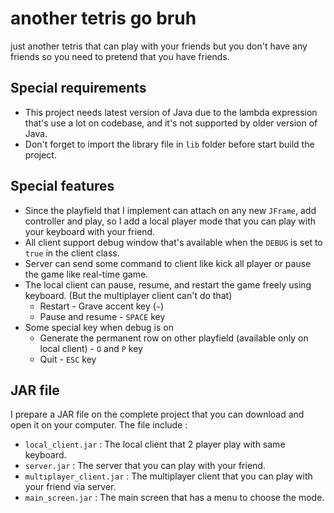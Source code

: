 # another tetris go bruh

just another tetris that can play with your friends but you don't have any friends so you need to pretend that you have friends.

## Special requirements

- This project needs latest version of Java due to the lambda expression that's use a lot on codebase, and it's not supported by older version of Java.
- Don't forget to import the library file in `lib` folder before start build the project.

## Special features

- Since the playfield that I implement can attach on any new `JFrame`, add controller and play, so I add a local player mode that you can play with your keyboard with your friend.
- All client support debug window that's available when the `DEBUG` is set to `true` in the client class.
- Server can send some command to client like kick all player or pause the game like real-time game.
- The local client can pause, resume, and restart the game freely using keyboard. (But the multiplayer client can't do that)
    - Restart - Grave accent key (`~`)
    - Pause and resume - `SPACE` key
- Some special key when debug is on
    - Generate the permanent row on other playfield (available only on local client) - `O` and `P` key
    - Quit - `ESC` key

## JAR file

I prepare a JAR file on the complete project that you can download and open it on your computer. The file include :
- `local_client.jar` : The local client that 2 player play with same keyboard.
- `server.jar` : The server that you can play with your friend.
- `multiplayer_client.jar` : The multiplayer client that you can play with your friend via server.
- `main_screen.jar` : The main screen that has a menu to choose the mode.

